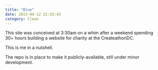 ```yaml
---
title: "Blue"
date: 2013-04-12 22:55:43
category: Clean
---
```


This site was conceived at 3:30am on a whim after a weekend spending 30+ hours building a website for charity at the CreateathonDC.

This is me in a nutshell.

The repo is in place to make it publicly-available, still under minor development.
